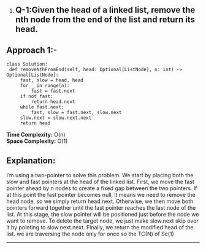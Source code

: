 1. ## Q-1:Given the head of a linked list, remove the nth node from the end of the list and return its head.

  ## Approach 1:-

   ```
   class Solution:
    def removeNthFromEnd(self, head: Optional[ListNode], n: int) -> Optional[ListNode]:
        fast, slow = head, head
        for _ in range(n): 
            fast = fast.next
        if not fast: 
            return head.next
        while fast.next: 
            fast, slow = fast.next, slow.next
        slow.next = slow.next.next
        return head

   ```

   **Time Complexity:** O(n)  
   **Space Complexity:** O(1)

   ## Explanation:
   I’m using a two-pointer  to solve this problem. We start by placing both the slow and fast pointers at the head of the linked list. First, we move the fast pointer ahead by n nodes to create a fixed gap between the two pointers. If at this point the fast pointer becomes null, it means we need to remove the head node, so we simply return head.next. Otherwise, we then move both pointers forward together until the fast pointer reaches the last node of the list. At this stage, the slow pointer will be positioned just before the node we want to remove. To delete the target node, we just make slow.next skip over it by pointing to slow.next.next. Finally, we return the modified head of the list.
   we are traversing the node only for once so the TC(N) of Sc(1)

   ***



